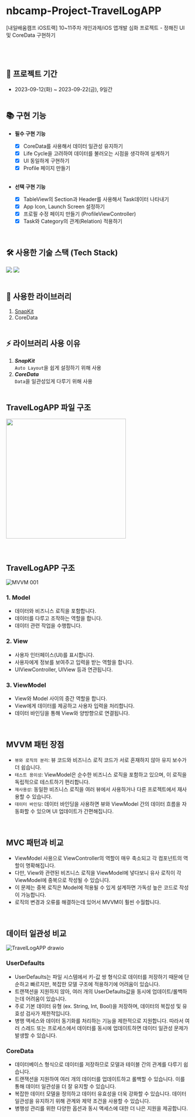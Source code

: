# nbcamp-Project-TravelLogAPP
[내일배움캠프 iOS트랙] 10~11주차 개인과제/iOS 앱개발 심화 프로젝트 - 정해진 UI 및 CoreData 구현하기
<br><br><br><br>


## 📆 프로젝트 기간
* 2023-09-12(화) ~ 2023-09-22(금), 9일간
<br><br>

## 📚 구현 기능
- **필수 구현 기능**
    - [x] CoreData를 사용해서 데이터 일관성 유지하기
    - [x] Life Cycle을 고려하여 데이터를 불러오는 시점을 생각하여 설계하기
    - [x] UI 동일하게 구현하기
    - [x] Profile 페이지 만들기
   <br>
  
- **선택 구현 기능**
    - [x] TableView의 Section과 Header를 사용해서 Task데이터 나타내기
    - [x] App Icon, Launch Screen 설정하기
    - [x] 프로필 수정 페이지 만들기 (ProfileViewController)
    - [x] Task와 Category의 관계(Relation) 적용하기
<br>

##  🛠️ 사용한 기술 스택 (Tech Stack)

<img src="https://img.shields.io/badge/Xcode-147EFB?style=for-the-badge&logo=Xcode&logoColor=white"/></a>
<img src="https://img.shields.io/badge/Swift-F05138?style=for-the-badge&logo=Swift&logoColor=white"/></a>
<br><br>
<div align="left">

## 🏹 사용한 라이브러리

1. [SnapKit](https://github.com/SnapKit/SnapKit)
2. CoreData
<br><br>

## ⚡️ 라이브러리 사용 이유
1. ***SnapKit*** <br>
`Auto Layout`을 쉽게 설정하기 위해 사용
2. ***CoreData*** <br>
`Data`을 일관성있게 다루기 위해 사용
<br><br>

## TravelLogAPP 파일 구조
<div style="display: flex; flex-direction: row;">
    <img width="327" src="https://github.com/anfgbwl/TravelLogAPP/assets/53863005/f2f4295d-4b94-47b8-bb0c-351dc6f07dea">
</div>
<br><br>

## TravelLogAPP 구조
![‎MVVM ‎001](https://github.com/anfgbwl/TravelLogAPP/assets/53863005/cab2af85-5de3-4c9a-a2d2-7fc0d251b34c)


### 1. Model
- 데이터와 비즈니스 로직을 포함합니다.
- 데이터를 다루고 조작하는 역할을 합니다.
- 데이터 관련 작업을 수행합니다.

### 2. View
- 사용자 인터페이스(UI)를 표시합니다.
- 사용자에게 정보를 보여주고 입력을 받는 역할을 합니다.
- UIViewController, UIView 등과 연관됩니다.

### 3. ViewModel
- View와 Model 사이의 중간 역할을 합니다.
- View에게 데이터를 제공하고 사용자 입력을 처리합니다.
- 데이터 바인딩을 통해 View와 양방향으로 연결됩니다.
<br>

## MVVM 패턴 장점
- `뷰와 로직의 분리`: 뷰 코드와 비즈니스 로직 코드가 서로 혼재하지 않아 유지 보수가 더 쉽습니다.
- `테스트 용이성`: ViewModel은 순수한 비즈니스 로직을 포함하고 있으며, 이 로직을 독립적으로 테스트하기 편리합니다.
- `재사용성`: 동일한 비즈니스 로직을 여러 뷰에서 사용하거나 다른 프로젝트에서 재사용할 수 있습니다.
- `데이터 바인딩`: 데이터 바인딩을 사용하면 뷰와 ViewModel 간의 데이터 흐름을 자동화할 수 있으며 UI 업데이트가 간편해집니다.
<br>

## MVC 패턴과 비교
- ViewModel 사용으로 ViewController의 역할이 매우 축소되고 각 컴포넌트의 역할이 명확해집니다.
- 다만, View와 관련된 비즈니스 로직을 ViewModel에 넣다보니 유사 로직이 각 ViewModel에 중복으로 작성될 수 있습니다.
- 이 문제는 중복 로직은 Model에 적용될 수 있게 설계하면 가독성 높은 코드로 작성이 가능합니다.
- 로직의 변경과 오류를 해결하는데 있어서 MVVM이 훨씬 수월합니다.
<br>

## 데이터 일관성 비교
![TravelLogAPP drawio](https://github.com/anfgbwl/TravelLogAPP/assets/53863005/ef2ebde9-d9fe-44d5-8eab-445a6857aade)

### UserDefaults
- UserDefaults는 파일 시스템에서 키-값 쌍 형식으로 데이터를 저장하기 때문에 단순하고 빠르지만, 복잡한 모델 구조에 적용하기에 어려움이 있습니다.
- 트랜잭션을 지원하지 않아, 여러 개의 UserDefaults값을 동시에 업데이트/롤백하는데 어려움이 있습니다.
- 주로 기본 데이터 유형 (ex. String, Int, Bool)을 저장하며, 데이터의 복잡성 및 유효성 검사가 제한적입니다.
- 병행 액세스와 데이터 동기화를 처리하는 기능을 제한적으로 지원합니다. 따라서 여러 스레드 또는 프로세스에서 데이터를 동시에 업데이트하면 데이터 일관성 문제가 발생할 수 있습니다.

### CoreData
- 데이터베이스 형식으로 데이터를 저장하므로 모델과 테이블 간의 관계를 다루기 쉽습니다.
- 트랜잭션을 지원하여 여러 개의 데이터를 업데이트하고 롤백할 수 있습니다. 이를 통해 데이터 일관성을 더 잘 유지할 수 있습니다.
- 복잡한 데이터 모델을 정의하고 데이터 유효성을 더욱 강화할 수 있습니다. 데이터 일관성을 유지하기 위해 관계와 제약 조건을 사용할 수 있습니다.
- 병행성 관리를 위한 다양한 옵션과 동시 액세스에 대한 더 나은 지원을 제공합니다.
